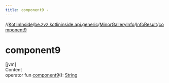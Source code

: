 ```yaml
---
title: component9 -
---
```

//[KotlinInside](../../../index.md)/[be.zvz.kotlininside.api.generic](../../index.md)/[MinorGalleryInfo](../index.md)/[InfoResult](index.md)/[component9](component9.md)



# component9  
[jvm]  
Content  
operator fun [component9](component9.md)(): [String](https://kotlinlang.org/api/latest/jvm/stdlib/kotlin/-string/index.html)  



